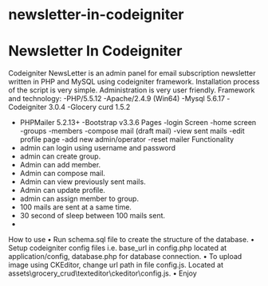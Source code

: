 # newsletter-in-codeigniter
Newsletter In Codeigniter
=========================
Codeigniter NewsLetter is an admin panel for email subscription newsletter written in PHP and MySQL using codeigniter framework. Installation process of the script is very simple. Administration is very user friendly. 
Framework and technology:
-PHP/5.5.12
-Apache/2.4.9 (Win64) 
-Mysql 5.6.17
-Codeigniter  3.0.4
-Glocery curd  1.5.2
- PHPMailer  5.2.13+
-Bootstrap v3.3.6
Pages
-login Screen
-home screen
-groups
-members
-compose mail (draft mail)
-view sent mails
-edit profile page
-add new admin/operator
-reset mailer
Functionality
-	admin can login using username and password
-	admin can create group.
-	Admin can add member.
-	Admin can compose mail.
-	Admin can view previously sent mails.
-	Admin can update profile.
-	admin can assign member to group.
-	100 mails are sent at a same time.
-	30 second of sleep between 100 mails sent.
-	
How to use
•	Run schema.sql file to create the structure of the database.
•	Setup codeigniter config files i.e. base_url in  config.php located at  application/config, database.php for database connection.
•	To upload image using CKEditor, change url path in file config.js. Located at  assets\grocery_crud\texteditor\ckeditor\config.js.
•	Enjoy

